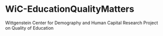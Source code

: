 # WiC-EducationQualityMatters
Wittgenstein Center for Demography and Human Capital Research Project on Quality of Education
